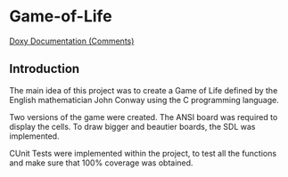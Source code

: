 # Game-of-Life


[Doxy Documentation (Comments)](https://mshahcode.github.io/Game-of-Life/)

## Introduction

The main idea of this project was to create a Game of Life defined by the English mathematician John Conway using the C programming language.   

Two versions of the game were created. The ANSI board was required to display the cells. To draw bigger and beautier boards, the SDL was implemented.  

CUnit Tests were implemented within the project, to test all the functions and make sure that 100% coverage was obtained.

